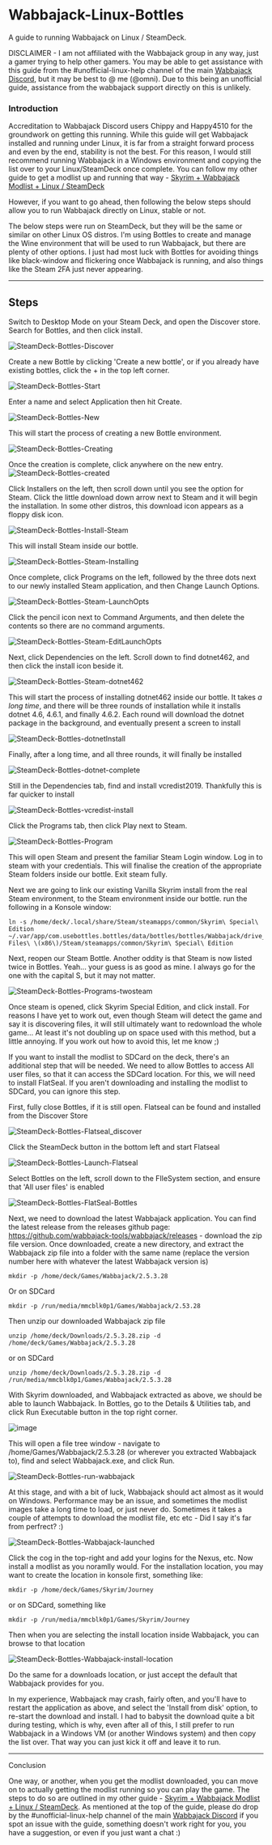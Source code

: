 # Wabbajack-Linux-Bottles
A guide to running Wabbajack on Linux / SteamDeck.

DISCLAIMER - I am not affiliated with the Wabbajack group in any way, just a gamer trying to help other gamers. You may be able to get assistance with this guide from the #unofficial-linux-help channel of the main [Wabbajack Discord](https://discord.gg/wabbajack), but it may be best to @ me (@omni). Due to this being an unofficial guide, assistance from the wabbajack support directly on this is unlikely.

### Introduction

Accreditation to Wabbajack Discord users Chippy and Happy4510 for the groundwork on getting this running. While this guide will get Wabbajack installed and running under Linux, it is far from a straight forward process and even by the end, stability is not the best. For this reason, I would still recommend running Wabbajack in a Windows environment and copying the list over to your Linux/SteamDeck once complete. You can follow my other guide to get a modlist up and running that way - [Skyrim + Wabbajack Modlist + Linux / SteamDeck](https://github.com/Omni-guides/Skyrim-Wabbajack_Modlist-Linux)

However, if you want to go ahead, then following the below steps should allow you to run Wabbajack directly on Linux, stable or not.

The below steps were run on SteamDeck, but they will be the same or similar on other Linux OS distros. I'm using Bottles to create and manage the Wine environment that will be used to run Wabbajack, but there are plenty of other options. I just had most luck with Bottles for avoiding things like black-window and flickering once Wabbajack is running, and also things like the Steam 2FA just never appearing.

---

## Steps

Switch to Desktop Mode on your Steam Deck, and open the Discover store. Search for Bottles, and then click install.

![SteamDeck-Bottles-Discover](https://user-images.githubusercontent.com/110171124/190854078-5678a645-e5df-40fe-b380-9bc48f7e93ce.png)

Create a new Bottle by clicking 'Create a new bottle', or if you already have existing bottles, click the + in the top left corner.

![SteamDeck-Bottles-Start](https://user-images.githubusercontent.com/110171124/190854083-6f6bacd3-a795-47ba-b543-d6244d30de68.png)

Enter a name and select Application then hit Create.

![SteamDeck-Bottles-New](https://user-images.githubusercontent.com/110171124/190854085-de5cd562-1189-449b-af52-e16016bda538.png)

This will start the process of creating a new Bottle environment.

![SteamDeck-Bottles-Creating](https://user-images.githubusercontent.com/110171124/190854086-d2d4bdb9-8aa1-4450-a5b4-296097abf0a1.png)

Once the creation is complete, click anywhere on the new entry.
![SteamDeck-Bottles-created](https://user-images.githubusercontent.com/110171124/190854087-f6c23901-f24e-43ce-8cc2-fea7fe18d474.png)

Click Installers on the left, then scroll down until you see the option for Steam. Click the little download down arrow next to Steam and it will begin the installation. In some other distros, this download icon appears as a floppy disk icon.

![SteamDeck-Bottles-Install-Steam](https://user-images.githubusercontent.com/110171124/190854088-f8aaf768-6f91-451e-9c79-4e1a72aac034.png)

This will install Steam inside our bottle.

![SteamDeck-Bottles-Steam-Installing](https://user-images.githubusercontent.com/110171124/190854089-7a05a51b-24d5-48c8-b113-57aadc7f6e17.png)

Once complete, click Programs on the left, followed by the three dots next to our newly installed Steam application, and then Change Launch Options.

![SteamDeck-Bottles-Steam-LaunchOpts](https://user-images.githubusercontent.com/110171124/190854090-8988b7bb-9623-45c7-957e-7784f0f0b73f.png)

Click the pencil icon next to Command Arguments, and then delete the contents so there are no command arguments.

![SteamDeck-Bottles-Steam-EditLaunchOpts](https://user-images.githubusercontent.com/110171124/190854103-db8ac81f-2c3a-4b87-b863-57b31bff1f46.png)

Next, click Dependencies on the left. Scroll down to find dotnet462, and then click the install icon beside it.

![SteamDeck-Bottles-Steam-dotnet462](https://user-images.githubusercontent.com/110171124/190854141-8c017d8b-aed3-43d5-a115-71a7a19bd4f3.png)

This will start the process of installing dotnet462 inside our bottle. It takes *a long time*, and there will be three rounds of installation while it installs dotnet 4.6, 4.6.1, and finally 4.6.2. Each round will download the dotnet package in the background, and eventually present a screen to install

![SteamDeck-Bottles-dotnetInstall](https://user-images.githubusercontent.com/110171124/190854142-84f5b319-973e-44f1-b470-0740d57fcb9d.png)

Finally, after a long time, and all three rounds, it will finally be installed

![SteamDeck-Bottles-dotnet-complete](https://user-images.githubusercontent.com/110171124/190854143-cb252c03-e8b2-43b8-a4d6-752eae901d1f.png)

Still in the Dependencies tab, find and install vcredist2019. Thankfully this is far quicker to install

![SteamDeck-Bottles-vcredist-install](https://user-images.githubusercontent.com/110171124/190854144-74927f2c-c58a-47d9-a6ab-8657ca831f41.png)

Click the Programs tab, then click Play next to Steam.

![SteamDeck-Bottles-Program](https://user-images.githubusercontent.com/110171124/190854148-3c7be062-b508-43df-a483-c5f64dd03741.png)

This will open Steam and present the familiar Steam Login window. Log in to steam with your credentials. This will finalise the creation of the appropriate Steam folders inside our bottle. Exit steam fully.

Next we are going to link our existing Vanilla Skyrim install from the real Steam environment, to the Steam environment inside our bottle. run the following in a Konsole window:

```
ln -s /home/deck/.local/share/Steam/steamapps/common/Skyrim\ Special\ Edition ~/.var/app/com.usebottles.bottles/data/bottles/bottles/Wabbajack/drive_c/Program\ Files\ \(x86\)/Steam/steamapps/common/Skyrim\ Special\ Edition
```

Next, reopen our Steam Bottle. Another oddity is that Steam is now listed twice in Bottles. Yeah... your guess is as good as mine. I always go for the one with the capital S, but it may not matter.

![SteamDeck-Bottles-Programs-twosteam](https://user-images.githubusercontent.com/110171124/190854146-16d6b92b-f6b9-4282-a817-993a8b034ed7.png)

Once steam is opened, click Skyrim Special Edition, and click install. For reasons I have yet to work out, even though Steam will detect the game and say it is discovering files, it will still ultimately want to redownload the whole game... At least it's not doubling up on space used with this method, but a little annoying. If you work out how to avoid this, let me know ;)

If you want to install the modlist to SDCard on the deck, there's an additional step that will be needed. We need to allow Bottles to access All user files, so that it can access the SDCard location. For this, we will need to install FlatSeal. If you aren't downloading and installing the modlist to SDCard, you can ignore this step.

First, fully close Bottles, if it is still open. Flatseal can be found and installed from the Discover Store

![SteamDeck-Bottles-Flatseal_discover](https://user-images.githubusercontent.com/110171124/190854153-55dc8218-56d4-496f-9da4-869bf96b6a2a.png)

Click the SteamDeck button in the bottom left and start Flatseal

![SteamDeck-Bottles-Launch-Flatseal](https://user-images.githubusercontent.com/110171124/190854154-07c8e860-49bc-4973-9e24-123f0f590b3c.png)

Select Bottles on the left, scroll down to the FIleSystem section, and ensure that 'All user files' is enabled

![SteamDeck-Bottles-FlatSeal-Bottles](https://user-images.githubusercontent.com/110171124/190854156-b406d26d-ba12-486c-acdc-72f7c136336b.png)

Next, we need to download the latest Wabbajack application. You can find the latest release from the releases github page: https://github.com/wabbajack-tools/wabbajack/releases - download the zip file version. Once downloaded, create a new directory, and extract the Wabbajack zip file into a folder with the same name (replace the version number here with whatever the latest Wabbajack version is)

```
mkdir -p /home/deck/Games/Wabbajack/2.5.3.28
```

Or on SDCard
```
mkdir -p /run/media/mmcblk0p1/Games/Wabbajack/2.53.28
```

Then unzip our downloaded Wabbajack zip file

```
unzip /home/deck/Downloads/2.5.3.28.zip -d /home/deck/Games/Wabbajack/2.5.3.28
```

or on SDCard

```
unzip /home/deck/Downloads/2.5.3.28.zip -d /run/media/mmcblk0p1/Games/Wabbajack/2.5.3.28
```

With Skyrim downloaded, and Wabbajack extracted as above, we should be able to launch Wabbajack. In Bottles, go to the Details & Utilities tab, and click Run Executable button in the top right corner. 

![image](https://user-images.githubusercontent.com/110171124/190855572-33f835b4-1e8f-47f8-8de2-5a4e461c0062.png)

This will open a file tree window - navigate to /home/Games/Wabbajack/2.5.3.28 (or wherever you extracted Wabbajack to), find and select Wabbajack.exe, and click Run.

![SteamDeck-Bottles-run-wabbajack](https://user-images.githubusercontent.com/110171124/190854149-1b8b2764-494e-4454-b573-e2ea26868398.png)

At this stage, and with a bit of luck, Wabbajack should act almost as it would on Windows. Performance may be an issue, and sometimes the modlist images take a long time to load, or just never do. Sometimes it takes a couple of attempts to download the modlist file, etc etc - Did I say it's far from perfrect? :)

![SteamDeck-Bottles-Wabbajack-launched](https://user-images.githubusercontent.com/110171124/190854150-15343c9d-42b2-4d56-bdb4-361d8c6738d9.png)

Click the cog in the top-right and add your logins for the Nexus, etc. Now install a modlist as you noramlly would. For the installation location, you may want to create the location in konsole first, something like:

```
mkdir -p /home/deck/Games/Skyrim/Journey
```

or on SDCard, something like

```
mkdir -p /run/media/mmcblk0p1/Games/Skyrim/Journey
```

Then when you are selecting the install location inside Wabbajack, you can browse to that location

![SteamDeck-Bottles-Wabbajack-install-location](https://user-images.githubusercontent.com/110171124/190854151-2b7afc90-62c3-4593-8b1f-b3856a6bf3c5.png)

Do the same for a downloads location, or just accept the default that Wabbajack provides for you.

In my experience, Wabbajack may crash, fairly often, and you'll have to restart the application as above, and select the 'Install from disk' option, to re-start the download and install. I had to babysit the download quite a bit during testing, which is why, even after all of this, I still prefer to run Wabbajack in a Windows VM (or another Windows system) and then copy the list over. That way you can just kick it off and leave it to run.

---

Conclusion

One way, or another, when you get the modlist downloaded, you can move on to actually getting the modlist running so you can play the game. The steps to do so are outlined in my other guide - [Skyrim + Wabbajack Modlist + Linux / SteamDeck](https://github.com/Omni-guides/Skyrim-Wabbajack_Modlist-Linux). As mentioned at the top of the guide, please do drop by the #unofficial-linux-help channel of the main [Wabbajack Discord](https://discord.gg/wabbajack) if you spot an issue with the guide, something doesn't work right for you, you have a suggestion, or even if you just want a chat :)

